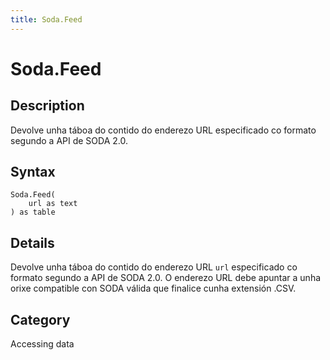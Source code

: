 ```yaml
---
title: Soda.Feed
---
```


# Soda.Feed


## Description

Devolve unha táboa do contido do enderezo URL especificado co formato segundo a API de SODA 2.0.


## Syntax

```powerquery
Soda.Feed(
    url as text
) as table
```


## Details

Devolve unha táboa do contido do enderezo URL <code>url</code> especificado co formato segundo a API de SODA 2.0. O enderezo URL debe apuntar a unha orixe compatible con SODA válida que finalice cunha extensión .CSV.



## Category
Accessing data
